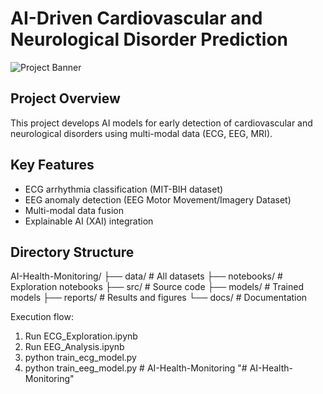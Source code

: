 # AI-Driven Cardiovascular and Neurological Disorder Prediction

![Project Banner](docs/images/banner.png)

## Project Overview

This project develops AI models for early detection of cardiovascular and neurological disorders using multi-modal data (ECG, EEG, MRI).

## Key Features

- ECG arrhythmia classification (MIT-BIH dataset)
- EEG anomaly detection (EEG Motor Movement/Imagery Dataset)
- Multi-modal data fusion
- Explainable AI (XAI) integration

## Directory Structure

AI-Health-Monitoring/
├── data/ # All datasets
├── notebooks/ # Exploration notebooks
├── src/ # Source code
├── models/ # Trained models
├── reports/ # Results and figures
└── docs/ # Documentation

Execution flow:

1. Run ECG_Exploration.ipynb
2. Run EEG_Analysis.ipynb
3. python train_ecg_model.py
4. python train_eeg_model.py
#   A I - H e a l t h - M o n i t o r i n g  
 "# AI-Health-Monitoring" 
